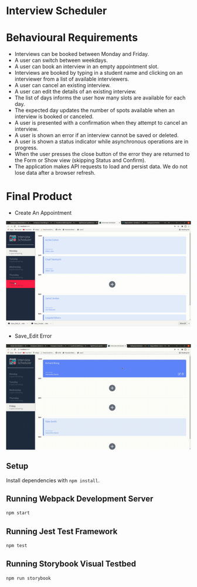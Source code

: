# Interview Scheduler

# Behavioural Requirements
  * Interviews can be booked between Monday and Friday.
  * A user can switch between weekdays.
  * A user can book an interview in an empty appointment slot.
  * Interviews are booked by typing in a student name and clicking on an interviewer from a list of available interviewers.
  * A user can cancel an existing interview.
  * A user can edit the details of an existing interview.
  * The list of days informs the user how many slots are available for each day.
  * The expected day updates the number of spots available when an interview is booked or canceled.
  * A user is presented with a confirmation when they attempt to cancel an interview.
  * A user is shown an error if an interview cannot be saved or deleted.
  * A user is shown a status indicator while asynchronous operations are in progress.
  * When the user presses the close button of the error they are returned to the Form or Show view (skipping Status and Confirm).
  * The application makes API requests to load and persist data. We do not lose data after a browser refresh.

# Final Product
  * Create An Appointment 


!["Create An Appointment"](https://github.com/ZakiyaA/schedule/blob/master/docs/ezgif.com-gif-maker.gif)

 * Save_Edit Error 

!["Screenshot of Desktop Design "](https://github.com/ZakiyaA/schedule/blob/master/docs/Save_Delete_Error.gif) 
<!-- !["Gif of the tweeter page"](https://github.com/ZakiyaA/tweeter/blob/master/docs/Tweeter.gif) --> 



## Setup

Install dependencies with `npm install`.

## Running Webpack Development Server

```sh
npm start
```

## Running Jest Test Framework

```sh
npm test
```

## Running Storybook Visual Testbed

```sh
npm run storybook
```
